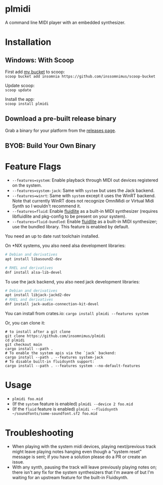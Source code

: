 # plmidi
A command line MIDI player with an embedded synthesizer.

# Installation
## Windows: With Scoop
First add [my bucket](https://github.com/insomnimus/scoop-bucket) to scoop:\
`scoop bucket add insomnia https://github.com/inssomnimus/scoop-bucket`

Update scoop:\
`scoop update`

Install the app:\
`scoop install plmidi`

## Download a pre-built release binary
Grab a binary for your platform from the [releases page](https://github.com/insomnimus/plmidi/releases).

## BYOB: Build Your Own Binary
# Feature Flags

- `--features=system`: Enable playback through MIDI out devices registered on the system.
- `--features=system-jack`: Same with `system` but uses the Jack backend.
- `--features=winrt`: Same with `system` except it uses the WinRT backend. Note that currently WinRT does not recognize OmniMidi or Virtual Midi Synth so I wouldn't recommend it.
- `--features=fluid`: Enable [fluidlite](https://github.com/divideconcept/FluidLite) as a built-in MIDI synthesizer (requires libfluidlite and pkg-config to be present on your system).
- `--features=fluid-bundled`: Enable [fluidlite](https://github.com/divideconcept/FluidLite) as a built-in MIDI synthesizer; use the bundled library. This feature is enabled by default.

You need an up to date rust toolchain installed.

On *NIX systems, you also need alsa development libraries:

```sh
# Debian and derivatives
apt install libasound2-dev

# RHEL and derivatives
dnf install alsa-lib-devel
```

To use the jack backend, you also need jack development libraries:

```sh
# Debian and derivatives
apt install libjack-jackd2-dev
# RHEL and derivatives
dnf install jack-audio-connection-kit-devel
```

You can install from crates.io:
`cargo install plmidi --features system`

Or, you can clone it:

```shell
# to install after a git clone
git clone https://github.com/insomnimus/plmidi
cd plmidi
git checkout main
cargo install --path .
# To enable the system apis via the `jack` backend:
cargo install --path . --features system-jack
# To disable built-in fluidsynth support:
cargo install --path . --features system --no-default-features
```

# Usage
- `plmidi foo.mid`
- (If the `system` feature is enabled) `plmidi --device 2 foo.mid`
- (If the `fluid` feature is enabled) `plmidi --fluidsynth ~/soundfonts/some-soundfont.sf2 foo.mid`

# Troubleshooting
- When playing with the system midi devices, playing next/previous track might leave playing notes hanging even though a "system reset" message is sent; if you have a solution please do a PR or create an issue.
- With any synth, pausing the track will leave previously playing notes on; there isn't any fix for the system synthesizers that I'm aware of but I'm waiting for an upstream feature for the built-in Fluidsynth.
